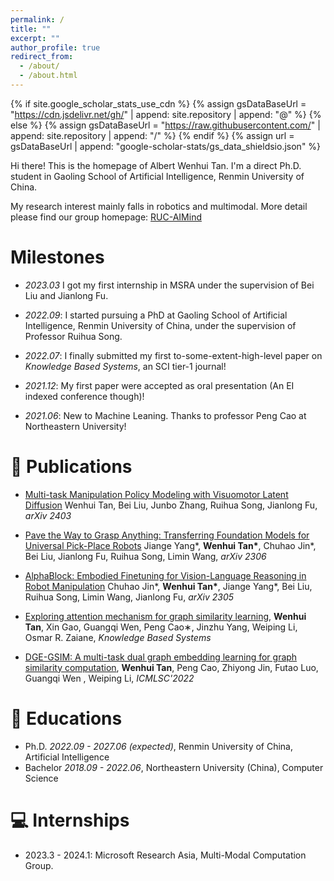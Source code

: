 ```yaml
---
permalink: /
title: ""
excerpt: ""
author_profile: true
redirect_from: 
  - /about/
  - /about.html
---
```


{% if site.google_scholar_stats_use_cdn %}
{% assign gsDataBaseUrl = "https://cdn.jsdelivr.net/gh/" | append: site.repository | append: "@" %}
{% else %}
{% assign gsDataBaseUrl = "https://raw.githubusercontent.com/" | append: site.repository | append: "/" %}
{% endif %}
{% assign url = gsDataBaseUrl | append: "google-scholar-stats/gs_data_shieldsio.json" %}

<span class='anchor' id='about-me'></span>

Hi there! This is the homepage of Albert Wenhui Tan. I'm a direct Ph.D. student in Gaoling School of Artificial Intelligence, Renmin University of China.

My research interest mainly falls in robotics and multimodal. More detail please find our group homepage: [RUC-AIMind](https://ruc-aimind.github.io/)

# Milestones
- *2023.03* I got my first internship in MSRA under the supervision of Bei Liu and Jianlong Fu.

- *2022.09*: I started pursuing a PhD at Gaoling School of Artificial Intelligence, Renmin University of China, under the supervision of Professor Ruihua Song.

- *2022.07*: I finally submitted my first to-some-extent-high-level paper on *Knowledge Based Systems*, an SCI tier-1 journal!

- *2021.12*: My first paper were accepted as oral presentation (An EI indexed conference though)!

- *2021.06*: New to Machine Leaning. Thanks to professor Peng Cao at Northeastern University!

# 📝 Publications 

- [Multi-task Manipulation Policy Modeling with Visuomotor Latent Diffusion](https://arxiv.org/abs/2403.07312) Wenhui Tan, Bei Liu, Junbo Zhang, Ruihua Song, Jianlong Fu, *arXiv 2403*

- [Pave the Way to Grasp Anything: Transferring Foundation Models for Universal Pick-Place Robots](https://arxiv.org/abs/2306.05716) Jiange Yang\*, **Wenhui Tan\***, Chuhao Jin\*, Bei Liu, Jianlong Fu, Ruihua Song, Limin Wang, *arXiv 2306*

- [AlphaBlock: Embodied Finetuning for Vision-Language Reasoning in Robot Manipulation](https://arxiv.org/abs/2305.18898) Chuhao Jin\*, **Wenhui Tan\***, Jiange Yang\*, Bei Liu, Ruihua Song, Limin Wang, Jianlong Fu, *arXiv 2305*

- [Exploring attention mechanism for graph similarity learning](https://www.sciencedirect.com/science/article/abs/pii/S0950705123004896), **Wenhui Tan**, Xin Gao, Guangqi Wen, Peng Cao∗, Jinzhu Yang, Weiping Li, Osmar R. Zaiane, *Knowledge Based Systems*

- [DGE-GSIM: A multi-task dual graph embedding learning for graph similarity computation](https://dl.acm.org/doi/abs/10.1145/3523150.3523157), **Wenhui Tan**, Peng Cao, Zhiyong Jin, Futao Luo, Guangqi Wen , Weiping Li, *ICMLSC'2022*

[//]: # (# 🎖 Honors and Awards)

[//]: # (- *2021.10* Lorem ipsum dolor sit amet, consectetur adipiscing elit. Vivamus ornare aliquet ipsum, ac tempus justo dapibus sit amet. )

[//]: # (- *2021.09* Lorem ipsum dolor sit amet, consectetur adipiscing elit. Vivamus ornare aliquet ipsum, ac tempus justo dapibus sit amet. )

# 📖 Educations
- Ph.D. *2022.09 - 2027.06 (expected)*, Renmin University of China, Artificial Intelligence
- Bachelor *2018.09 - 2022.06*, Northeastern University (China), Computer Science

[//]: # (# 💬 Invited Talks)

[//]: # (- *2021.06*, Lorem ipsum dolor sit amet, consectetur adipiscing elit. Vivamus ornare aliquet ipsum, ac tempus justo dapibus sit amet. )

[//]: # (- *2021.03*, Lorem ipsum dolor sit amet, consectetur adipiscing elit. Vivamus ornare aliquet ipsum, ac tempus justo dapibus sit amet.  \| [\[video\]]&#40;https://github.com/&#41;)

[//]: # ()
# 💻 Internships
- 2023.3 - 2024.1: Microsoft Research Asia, Multi-Modal Computation Group.

[//]: # (- *2019.05 - 2020.02*, [Lorem]&#40;https://github.com/&#41;, China.)